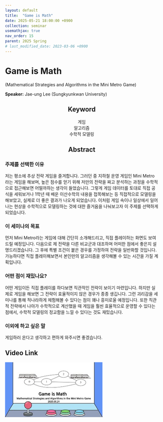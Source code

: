 ```yaml
---
layout: default
title:  "Game is Math"
date: 2025-05-21 18:00:00 +0900
collection: seminar
usemathjax: true
nav_order: 15
parent: 2025 Spring
# last_modified_date: 2023-03-06 +0900
---
```

# Game is Math
(Mathematical Strategies and Algorithms in the Mini Metro Game)

**Speaker:** Jae-ung Lee (Sungkyunkwan University) <br>
   
## <center> Keyword </center>
<center>게임</center>
<center>알고리즘</center>
<center>수학적 모델링</center>
   
## <center> Abstract </center>

### 주제를 선택한 이유
저는 평소에 추상 전략 게임을 즐겨합니다. 그러던 중 지하철 운영 게임인 Mini Metro라는 게임을 해보며, 높은 점수를 얻기 위해 저만의 전략을 짜고 분석하는 과정을 수학적으로 접근해보면 어떨까하는 생각이 들었습니다. 그렇게 게임 데이터를 토대로 직접 공식을 세워보거나 1학년 때 배운 이산수학의 내용을 접목해보는 등 직접적으로 모델링을 해보았고, 실제로 더 좋은 결과가 나오게 되었습니다. 이처럼 게임 속이나 일상에서 일어나는 현상을 수학적으로 모델링하는 것에 대한 즐거움을 나눠보고자 이 주제를 선택하게 되었습니다.

### 이 세미나의 목표
먼저 Mini Metro라는 게임에 대해 간단히 소개해드리고, 직접 플레이하는 화면도 보여드릴 예정입니다. 다음으로 제 전략을 다른 비교군과 대조하며 어떠한 점에서 좋은지 설명드리겠습니다. 그 후에 특별 조건이 붙은 경우를 가정하여 전략을 일반화할 것입니다. 가능하다면 직접 플레이해보면서 본인만의 알고리즘을 생각해볼 수 있는 시간을 가질 계획입니다.

### 어떤 점이 재밌나요?
어떤 게임이든 직접 플레이를 하다보면 직관적인 전략이 보이기 마련입니다. 하지만 실제로 게임을 해보면 그 전략이 효율적이지 않은 경우가 종종 생깁니다. 그런 괴리감을 세미나를 통해 적나라하게 체험해볼 수 있다는 점이 꽤나 흥미로울 예정입니다. 또한 직관적 전략에서 나아가 수학적으로 계산했을 때 게임을 훨씬 효율적으로 운영할 수 있다는 점에서, 수학적 모델링의 정교함을 느낄 수 있다는 것도 재밌습니다.

### 이외에 하고 싶은 말
게임하러 온다고 생각하고 편하게 와주시면 좋겠습니다.

## Video Link

[![Video Label](pictures/15_metrogame.jpg)](https://youtu.be/4tsnUez_8jg)
